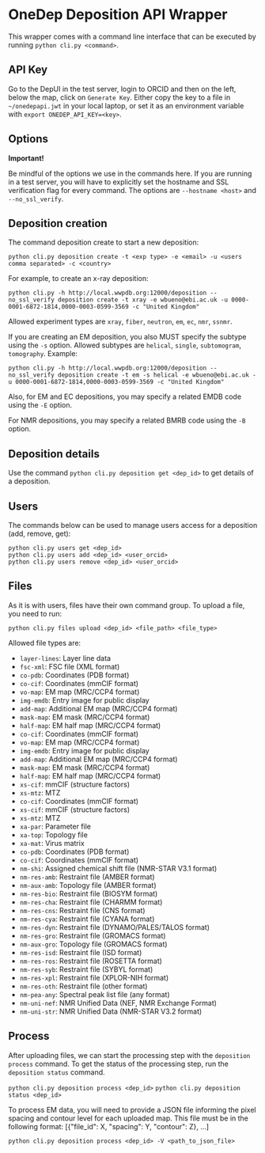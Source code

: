 # OneDep Deposition API Wrapper

This wrapper comes with a command line interface that can be executed by running `python cli.py <command>`.

## API Key

Go to the DepUI in the test server, login to ORCID and then on the left, below the map, click on `Generate Key`. Either copy the key to a file in `~/onedepapi.jwt` in your local laptop, or set it as an environment variable with `export ONEDEP_API_KEY=<key>`.

## Options

**Important!**

Be mindful of the options we use in the commands here. If you are running in a test server, you will have to explicitly set the hostname and SSL verification flag for every command. The options are `--hostname <host>` and `--no_ssl_verify`.

## Deposition creation

The command deposition create to start a new deposition:

`python cli.py deposition create -t <exp type> -e <email> -u <users comma separated> -c <country>`

For example, to create an x-ray deposition:

`python cli.py -h http://local.wwpdb.org:12000/deposition --no_ssl_verify deposition create -t xray -e wbueno@ebi.ac.uk -u 0000-0001-6872-1814,0000-0003-0599-3569 -c "United Kingdom"`

Allowed experiment types are `xray`, `fiber`, `neutron`, `em`, `ec`, `nmr`, `ssnmr`.

If you are creating an EM deposition, you also MUST specify the subtype using the `-s` option. Allowed subtypes are `helical`, `single`, `subtomogram`, `tomography`. Example:

`python cli.py -h http://local.wwpdb.org:12000/deposition --no_ssl_verify deposition create -t em -s helical -e wbueno@ebi.ac.uk -u 0000-0001-6872-1814,0000-0003-0599-3569 -c "United Kingdom"`

Also, for EM and EC depositions, you may specify a related EMDB code using the `-E` option.

For NMR depositions, you may specify a related BMRB code using the `-B` option.

## Deposition details

Use the command `python cli.py deposition get <dep_id>` to get details of a deposition.

## Users

The commands below can be used to manage users access for a deposition (add, remove, get):

```
python cli.py users get <dep_id>
python cli.py users add <dep_id> <user_orcid>
python cli.py users remove <dep_id> <user_orcid>
```

## Files

As it is with users, files have their own command group. To upload a file, you need to run:

`python cli.py files upload <dep_id> <file_path> <file_type>`

Allowed file types are:

- `layer-lines`: Layer line data
- `fsc-xml`: FSC file (XML format)
- `co-pdb`: Coordinates (PDB format)
- `co-cif`: Coordinates (mmCIF format)
- `vo-map`: EM map (MRC/CCP4 format)
- `img-emdb`: Entry image for public display
- `add-map`: Additional EM map (MRC/CCP4 format)
- `mask-map`: EM mask (MRC/CCP4 format)
- `half-map`: EM half map (MRC/CCP4 format)
- `co-cif`: Coordinates (mmCIF format)
- `vo-map`: EM map (MRC/CCP4 format)
- `img-emdb`: Entry image for public display
- `add-map`: Additional EM map (MRC/CCP4 format)
- `mask-map`: EM mask (MRC/CCP4 format)
- `half-map`: EM half map (MRC/CCP4 format)
- `xs-cif`: mmCIF (structure factors)
- `xs-mtz`: MTZ
- `co-cif`: Coordinates (mmCIF format)
- `xs-cif`: mmCIF (structure factors)
- `xs-mtz`: MTZ
- `xa-par`: Parameter file
- `xa-top`: Topology file
- `xa-mat`: Virus matrix
- `co-pdb`: Coordinates (PDB format)
- `co-cif`: Coordinates (mmCIF format)
- `nm-shi`: Assigned chemical shift file (NMR-STAR V3.1 format)
- `nm-res-amb`: Restraint file (AMBER format)
- `nm-aux-amb`: Topology file (AMBER format)
- `nm-res-bio`: Restraint file (BIOSYM format)
- `nm-res-cha`: Restraint file (CHARMM format)
- `nm-res-cns`: Restraint file (CNS format)
- `nm-res-cya`: Restraint file (CYANA format)
- `nm-res-dyn`: Restraint file (DYNAMO/PALES/TALOS format)
- `nm-res-gro`: Restraint file (GROMACS format)
- `nm-aux-gro`: Topology file (GROMACS format)
- `nm-res-isd`: Restraint file (ISD format)
- `nm-res-ros`: Restraint file (ROSETTA format)
- `nm-res-syb`: Restraint file (SYBYL format)
- `nm-res-xpl`: Restraint file (XPLOR-NIH format)
- `nm-res-oth`: Restraint file (other format)
- `nm-pea-any`: Spectral peak list file (any format)
- `nm-uni-nef`: NMR Unified Data (NEF, NMR Exchange Format)
- `nm-uni-str`: NMR Unified Data (NMR-STAR V3.2 format)

## Process

After uploading files, we can start the processing step with the `deposition process` command. To get the status of the processing step, run the `deposition status` command.

`python cli.py deposition process <dep_id>`
`python cli.py deposition status <dep_id>`

To process EM data, you will need to provide a JSON file informing the pixel spacing and contour level for each uploaded map. This file must be in the following format: [{"file_id": X, "spacing": Y, "contour": Z}, ...]

`python cli.py deposition process <dep_id> -V <path_to_json_file>`
